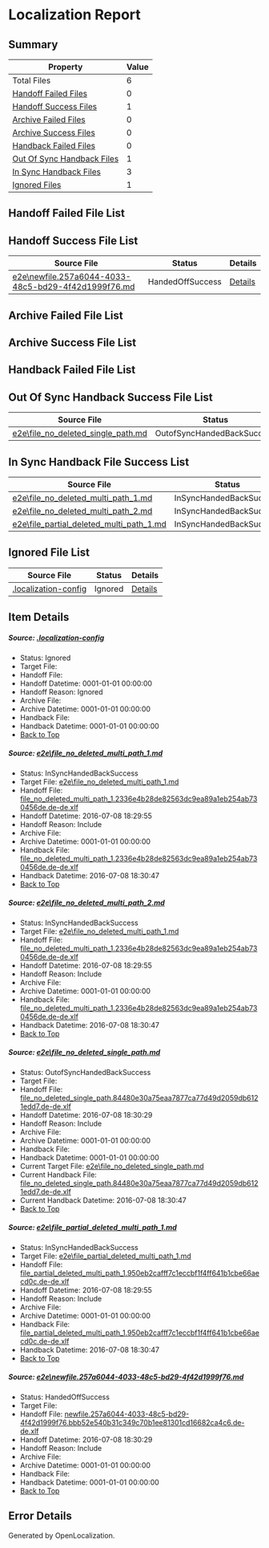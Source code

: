 # <a name='report-top'></a> Localization Report

## Summary
 Property | Value 
 -------- | ----- 
 Total Files | 6
[ Handoff Failed Files ](#handoff-failed-list)| 0
[ Handoff Success Files ](#handoff-success-list)| 1
[ Archive Failed Files ](#archive-failed-list)| 0
[ Archive Success Files ](#archive-success-list)| 0
[ Handback Failed Files ](#handback-failed-list)| 0
[ Out Of Sync Handback Files ](#outofsync-handback-success-list)| 1
[ In Sync Handback Files ](#insync-handback-success-list)| 3
[ Ignored Files ](#ignored-list)| 1

## <a name='handoff-failed-list'></a> Handoff Failed File List

## <a name='handoff-success-list'></a> Handoff Success File List
 Source File | Status | Details 
 ----------- | ------ | ------- 
 [e2e\newfile.257a6044-4033-48c5-bd29-4f42d1999f76.md](https://github.com/OpenLocalizationTestOrg/oltest/blob/6764744a19ce0978aaf48522ae66fab90b4be72f/e2e/newfile.257a6044-4033-48c5-bd29-4f42d1999f76.md) | HandedOffSuccess | [Details](#62466fb5cde2c0b3289b7179a36c3d141d836f5e5)

## <a name='archive-failed-list'></a> Archive Failed File List

## <a name='archive-success-list'></a> Archive Success File List

## <a name='handback-failed-list'></a> Handback Failed File List

## <a name='outofsync-handback-success-list'></a> Out Of Sync Handback Success File List
 Source File | Status | Details 
 ----------- | ------ | ------- 
 [e2e\file_no_deleted_single_path.md](https://github.com/OpenLocalizationTestOrg/oltest/blob/6764744a19ce0978aaf48522ae66fab90b4be72f/e2e/file_no_deleted_single_path.md) | OutofSyncHandedBackSuccess | [Details](#e3e7ecae35f07d2c8165b93842117f0724b3213b3)

## <a name='insync-handback-success-list'></a> In Sync Handback File Success List
 Source File | Status | Details 
 ----------- | ------ | ------- 
 [e2e\file_no_deleted_multi_path_1.md](https://github.com/OpenLocalizationTestOrg/oltest/blob/0a48c31e8a695c7ae85ee90161cc1268c8fe2657/e2e/file_no_deleted_multi_path_1.md) | InSyncHandedBackSuccess | [Details](#b332b1183025d1e9d76077b9f707b891ab98c1011)
 [e2e\file_no_deleted_multi_path_2.md](https://github.com/OpenLocalizationTestOrg/oltest/blob/6764744a19ce0978aaf48522ae66fab90b4be72f/e2e/file_no_deleted_multi_path_2.md) | InSyncHandedBackSuccess | [Details](#b332b1183025d1e9d76077b9f707b891ab98c1012)
 [e2e\file_partial_deleted_multi_path_1.md](https://github.com/OpenLocalizationTestOrg/oltest/blob/0a48c31e8a695c7ae85ee90161cc1268c8fe2657/e2e/file_partial_deleted_multi_path_1.md) | InSyncHandedBackSuccess | [Details](#7c73ad7885e62b397c4e19960146c5a653ecff7f4)

## <a name='ignored-list'></a> Ignored File List
 Source File | Status | Details 
 ----------- | ------ | ------- 
 [.localization-config](https://github.com/OpenLocalizationTestOrg/oltest/blob/6764744a19ce0978aaf48522ae66fab90b4be72f/.localization-config) | Ignored | [Details](#3d4f252ac210baf56311d7e97dcc2db10974dbd20)

## Item Details
##### <a name='3d4f252ac210baf56311d7e97dcc2db10974dbd20'></a> Source: [.localization-config](https://github.com/OpenLocalizationTestOrg/oltest/blob/6764744a19ce0978aaf48522ae66fab90b4be72f/.localization-config)
* Status: Ignored
* Target File: 
* Handoff File: 
* Handoff Datetime: 0001-01-01 00:00:00
* Handoff Reason: Ignored
* Archive File: 
* Archive Datetime: 0001-01-01 00:00:00
* Handback File: 
* Handback Datetime: 0001-01-01 00:00:00
* [Back to Top](#report-top)

##### <a name='b332b1183025d1e9d76077b9f707b891ab98c1011'></a> Source: [e2e\file_no_deleted_multi_path_1.md](https://github.com/OpenLocalizationTestOrg/oltest/blob/0a48c31e8a695c7ae85ee90161cc1268c8fe2657/e2e/file_no_deleted_multi_path_1.md)
* Status: InSyncHandedBackSuccess
* Target File: [e2e\file_no_deleted_multi_path_1.md](https://github.com/OpenLocalizationTestOrg/oltest-dede-fly/blob/ed167c90e2eb63602fce2fd0a721bd860ba4634d/e2e/file_no_deleted_multi_path_1.md)
* Handoff File: [file_no_deleted_multi_path_1.2336e4b28de82563dc9ea89a1eb254ab730456de.de-de.xlf](https://github.com/OpenLocalizationTestOrg/olhandoff-e2e/blob/d642be27af130f7fe62c948349f70e4d5a7a902d/ol-handoff/OpenLocalizationTestOrg/oltest-dede-fly/ci/mt/file_no_deleted_multi_path_1.2336e4b28de82563dc9ea89a1eb254ab730456de.de-de.xlf)
* Handoff Datetime: 2016-07-08 18:29:55
* Handoff Reason: Include
* Archive File: 
* Archive Datetime: 0001-01-01 00:00:00
* Handback File: [file_no_deleted_multi_path_1.2336e4b28de82563dc9ea89a1eb254ab730456de.de-de.xlf](https://github.com/OpenLocalizationTestOrg/olhandback-e2e/blob/063486a11bc1a2cfb84512b86b7b2ff3368237bd/ol-handback/OpenLocalizationTestOrg/oltest-dede-fly/ci/mt/file_no_deleted_multi_path_1.2336e4b28de82563dc9ea89a1eb254ab730456de.de-de.xlf)
* Handback Datetime: 2016-07-08 18:30:47
* [Back to Top](#report-top)

##### <a name='b332b1183025d1e9d76077b9f707b891ab98c1012'></a> Source: [e2e\file_no_deleted_multi_path_2.md](https://github.com/OpenLocalizationTestOrg/oltest/blob/6764744a19ce0978aaf48522ae66fab90b4be72f/e2e/file_no_deleted_multi_path_2.md)
* Status: InSyncHandedBackSuccess
* Target File: [e2e\file_no_deleted_multi_path_1.md](https://github.com/OpenLocalizationTestOrg/oltest-dede-fly/blob/ed167c90e2eb63602fce2fd0a721bd860ba4634d/e2e/file_no_deleted_multi_path_1.md)
* Handoff File: [file_no_deleted_multi_path_1.2336e4b28de82563dc9ea89a1eb254ab730456de.de-de.xlf](https://github.com/OpenLocalizationTestOrg/olhandoff-e2e/blob/d642be27af130f7fe62c948349f70e4d5a7a902d/ol-handoff/OpenLocalizationTestOrg/oltest-dede-fly/ci/mt/file_no_deleted_multi_path_1.2336e4b28de82563dc9ea89a1eb254ab730456de.de-de.xlf)
* Handoff Datetime: 2016-07-08 18:29:55
* Handoff Reason: Include
* Archive File: 
* Archive Datetime: 0001-01-01 00:00:00
* Handback File: [file_no_deleted_multi_path_1.2336e4b28de82563dc9ea89a1eb254ab730456de.de-de.xlf](https://github.com/OpenLocalizationTestOrg/olhandback-e2e/blob/063486a11bc1a2cfb84512b86b7b2ff3368237bd/ol-handback/OpenLocalizationTestOrg/oltest-dede-fly/ci/mt/file_no_deleted_multi_path_1.2336e4b28de82563dc9ea89a1eb254ab730456de.de-de.xlf)
* Handback Datetime: 2016-07-08 18:30:47
* [Back to Top](#report-top)

##### <a name='e3e7ecae35f07d2c8165b93842117f0724b3213b3'></a> Source: [e2e\file_no_deleted_single_path.md](https://github.com/OpenLocalizationTestOrg/oltest/blob/6764744a19ce0978aaf48522ae66fab90b4be72f/e2e/file_no_deleted_single_path.md)
* Status: OutofSyncHandedBackSuccess
* Target File: 
* Handoff File: [file_no_deleted_single_path.84480e30a75eaa7877ca77d49d2059db6121edd7.de-de.xlf](https://github.com/OpenLocalizationTestOrg/olhandoff-e2e/blob/b59c6ec6aa97cece285c215e3aa9bf82d337a15e/ol-handoff/OpenLocalizationTestOrg/oltest-dede-fly/ci/mt/file_no_deleted_single_path.84480e30a75eaa7877ca77d49d2059db6121edd7.de-de.xlf)
* Handoff Datetime: 2016-07-08 18:30:29
* Handoff Reason: Include
* Archive File: 
* Archive Datetime: 0001-01-01 00:00:00
* Handback File: 
* Handback Datetime: 0001-01-01 00:00:00
* Current Target File: [e2e\file_no_deleted_single_path.md](https://github.com/OpenLocalizationTestOrg/oltest-dede-fly/blob/ed167c90e2eb63602fce2fd0a721bd860ba4634d/e2e/file_no_deleted_single_path.md)
* Current Handback File: [file_no_deleted_single_path.84480e30a75eaa7877ca77d49d2059db6121edd7.de-de.xlf](https://github.com/OpenLocalizationTestOrg/olhandback-e2e/blob/063486a11bc1a2cfb84512b86b7b2ff3368237bd/ol-handback/OpenLocalizationTestOrg/oltest-dede-fly/ci/mt/file_no_deleted_single_path.84480e30a75eaa7877ca77d49d2059db6121edd7.de-de.xlf)
* Current Handback Datetime: 2016-07-08 18:30:47
* [Back to Top](#report-top)

##### <a name='7c73ad7885e62b397c4e19960146c5a653ecff7f4'></a> Source: [e2e\file_partial_deleted_multi_path_1.md](https://github.com/OpenLocalizationTestOrg/oltest/blob/0a48c31e8a695c7ae85ee90161cc1268c8fe2657/e2e/file_partial_deleted_multi_path_1.md)
* Status: InSyncHandedBackSuccess
* Target File: [e2e\file_partial_deleted_multi_path_1.md](https://github.com/OpenLocalizationTestOrg/oltest-dede-fly/blob/ed167c90e2eb63602fce2fd0a721bd860ba4634d/e2e/file_partial_deleted_multi_path_1.md)
* Handoff File: [file_partial_deleted_multi_path_1.950eb2cafff7c1eccbf1f4ff641b1cbe66aecd0c.de-de.xlf](https://github.com/OpenLocalizationTestOrg/olhandoff-e2e/blob/d642be27af130f7fe62c948349f70e4d5a7a902d/ol-handoff/OpenLocalizationTestOrg/oltest-dede-fly/ci/mt/file_partial_deleted_multi_path_1.950eb2cafff7c1eccbf1f4ff641b1cbe66aecd0c.de-de.xlf)
* Handoff Datetime: 2016-07-08 18:29:55
* Handoff Reason: Include
* Archive File: 
* Archive Datetime: 0001-01-01 00:00:00
* Handback File: [file_partial_deleted_multi_path_1.950eb2cafff7c1eccbf1f4ff641b1cbe66aecd0c.de-de.xlf](https://github.com/OpenLocalizationTestOrg/olhandback-e2e/blob/063486a11bc1a2cfb84512b86b7b2ff3368237bd/ol-handback/OpenLocalizationTestOrg/oltest-dede-fly/ci/mt/file_partial_deleted_multi_path_1.950eb2cafff7c1eccbf1f4ff641b1cbe66aecd0c.de-de.xlf)
* Handback Datetime: 2016-07-08 18:30:47
* [Back to Top](#report-top)

##### <a name='62466fb5cde2c0b3289b7179a36c3d141d836f5e5'></a> Source: [e2e\newfile.257a6044-4033-48c5-bd29-4f42d1999f76.md](https://github.com/OpenLocalizationTestOrg/oltest/blob/6764744a19ce0978aaf48522ae66fab90b4be72f/e2e/newfile.257a6044-4033-48c5-bd29-4f42d1999f76.md)
* Status: HandedOffSuccess
* Target File: 
* Handoff File: [newfile.257a6044-4033-48c5-bd29-4f42d1999f76.bbb52e540b31c349c70b1ee81301cd16682ca4c6.de-de.xlf](https://github.com/OpenLocalizationTestOrg/olhandoff-e2e/blob/b59c6ec6aa97cece285c215e3aa9bf82d337a15e/ol-handoff/OpenLocalizationTestOrg/oltest-dede-fly/ci/mt/newfile.257a6044-4033-48c5-bd29-4f42d1999f76.bbb52e540b31c349c70b1ee81301cd16682ca4c6.de-de.xlf)
* Handoff Datetime: 2016-07-08 18:30:29
* Handoff Reason: Include
* Archive File: 
* Archive Datetime: 0001-01-01 00:00:00
* Handback File: 
* Handback Datetime: 0001-01-01 00:00:00
* [Back to Top](#report-top)


## Error Details

Generated by OpenLocalization.
